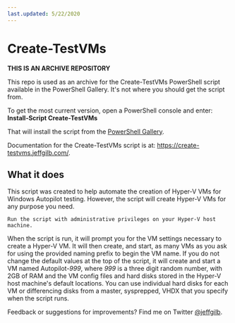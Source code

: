 ```yaml
---
last.updated: 5/22/2020
--- 
```


# Create-TestVMs

**THIS IS AN ARCHIVE REPOSITORY**

This repo is used as an archive for the Create-TestVMs PowerShell script available in the PowerShell Gallery. It's not where you should get the script from.

To get the most current version, open a PowerShell console and enter: **Install-Script Create-TestVMs**

That will install the script from the [PowerShell Gallery](https://www.powershellgallery.com/packages/Create-TestVMs/2.0).

Documentation for the Create-TestVMs script is at: https://create-testvms.jeffgilb.com/.

## What it does
This script was created to help automate the creation of Hyper-V VMs for Windows Autopilot testing. However, the script will create Hyper-V VMs for any purpose you need.

    Run the script with administrative privileges on your Hyper-V host machine.

When the script is run, it will prompt you for the VM settings necessary to create a Hyper-V VM. It will then create, and start, as many VMs as you ask for using the provided naming prefix to begin the VM name. If you do not change the default values at the top of the script, it will create and start a VM named Autopilot-*999*, where *999* is a three digit random number, with 2GB of RAM and the VM config files and hard disks stored in the Hyper-V host machine's default locations. You can use individual hard disks for each VM or differencing disks from a master, sysprepped, VHDX that you specify when the script runs.

Feedback or suggestions for improvements? Find me on Twitter [@jeffgilb](https://twitter.com/jeffgilb). 